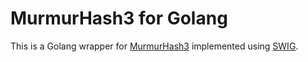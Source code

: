 # MurmurHash3 for Golang
This is a Golang wrapper for [MurmurHash3](https://github.com/aappleby/smhasher/blob/master/src/MurmurHash3.cpp) implemented using [SWIG](http://swig.org).
